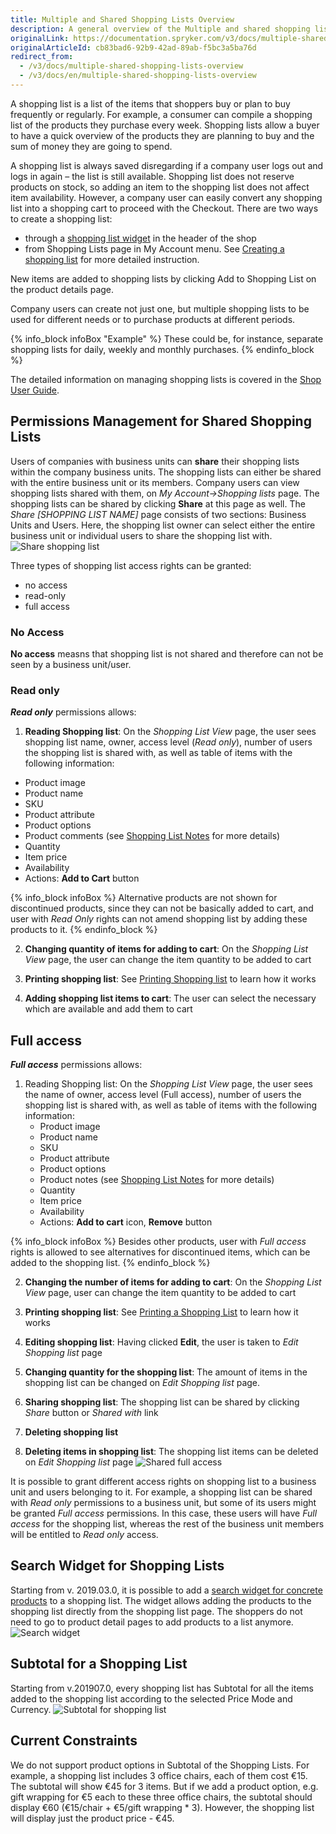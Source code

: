 ```yaml
---
title: Multiple and Shared Shopping Lists Overview
description: A general overview of the Multiple and shared shopping lists feature.
originalLink: https://documentation.spryker.com/v3/docs/multiple-shared-shopping-lists-overview
originalArticleId: cb83bad6-92b9-42ad-89ab-f5bc3a5ba76d
redirect_from:
  - /v3/docs/multiple-shared-shopping-lists-overview
  - /v3/docs/en/multiple-shared-shopping-lists-overview
---
```


A shopping list is a list of the items that shoppers buy or plan to buy frequently or regularly. For example, a consumer can compile a shopping list of the products they purchase every week. Shopping lists allow a buyer to have a quick overview of the products they are planning to buy and the sum of money they are going to spend.

A shopping list is always saved disregarding if a company user logs out and logs in again – the list is still available. Shopping list does not reserve products on stock, so adding an item to the shopping list does not affect item availability. However, a company user can easily convert any shopping list into a shopping cart to proceed with the Checkout.
There are two ways to create a shopping list:

* through a [shopping list widget](/docs/scos/user/features/{{page.version}}/shopping-list/shopping-list-widget/shopping-list-widget.html) in the header of the shop
* from Shopping Lists page in My Account menu. See [Creating a shopping list](/docs/scos/user/user-guides/page.version/shop-user-guide/shop-guide-shopping-lists.html#creating-a-new-shopping-list) for more detailed instruction.

New items are added to shopping lists by clicking Add to Shopping List on the product details page.

Company users can create not just one, but multiple shopping lists to be used for different needs or to purchase products at different periods.

{% info_block infoBox "Example" %}
These could be, for instance, separate shopping lists for daily, weekly and monthly purchases.
{% endinfo_block %}

The detailed information on managing shopping lists is covered in the [Shop User Guide](/docs/scos/user/user-guides/page.version/shop-user-guide/shop-guide-shopping-lists.html).

## Permissions Management for Shared Shopping Lists

Users of companies with business units can **share** their shopping lists within the company business units. The shopping lists can either be shared with the entire business unit or its members. Company users can view shopping lists shared with them, on *My Account->Shopping lists* page. The shopping lists can be shared by clicking **Share** at this page as well. The *Share [SHOPPING LIST NAME]* page consists of two sections: Business Units and Users. Here, the shopping list owner can select either the entire business unit or individual users to share the shopping list with.
![Share shopping list](https://spryker.s3.eu-central-1.amazonaws.com/docs/Features/Shopping+List/Multiple+and+Shared+Shopping+Lists/Multiple+and+Shared+Shopping+Lists+Overview+v201907.0/share-shopping+list.png) 

Three types of shopping list access rights can be granted:

* no access
* read-only
* full access

### No Access
**No access** measns that shopping list is not shared and therefore can not be seen by a business unit/user.

### Read only
**_Read only_** permissions allows:

1. **Reading Shopping list**: On the *Shopping List View* page, the user sees shopping list name, owner, access level (*Read only*), number of users the shopping list is shared with, as well as table of items with the following information:

* Product image
* Product name
* SKU
* Product attribute
* Product options
* Product comments (see [Shopping List Notes](/docs/scos/user/features/{{page.version}}/shopping-list/shopping-list-notes/shopping-list-notes.html) for more details)
* Quantity
* Item price
* Availability
* Actions: **Add to Cart** button

{% info_block infoBox %}
Alternative products are not shown for discontinued products, since they can not be basically added to cart, and user with *Read Only* rights can not amend shopping list by adding these products to it.
{% endinfo_block %}


2. **Changing quantity of items for adding to cart**: On the *Shopping List View* page, the user can change the item quantity to be added to cart

3. **Printing shopping list**: See [Printing Shopping list](/docs/scos/user/features/{{page.version}}/shopping-list/printing-a-shopping-list/printing-a-shopping-list.html) to learn how it works

4. **Adding shopping list items to cart**: The user can select the necessary which are available and add them to cart


## Full access
**_Full access_** permissions allows:

1. Reading Shopping list: On the _Shopping List View_ page, the user sees the name of owner, access level (Full access), number of users the shopping list is shared with, as well as table of items with the following information:
   * Product image
   * Product name
   * SKU
   * Product attribute
   * Product options 
   * Product notes (see [Shopping List Notes](/docs/scos/user/features/{{page.version}}/shopping-list/shopping-list-notes/shopping-list-notes.html) for more details)
   * Quantity
   * Item price
   * Availability
   * Actions: **Add to cart** icon, **Remove** button

{% info_block infoBox %}
Besides other products, user with *Full access* rights is allowed to see alternatives for discontinued items, which can be added to the shopping list.
{% endinfo_block %}

2. **Changing the number of items for adding to cart**: On the *Shopping List View* page, user can change the item quantity to be added to cart

3. **Printing shopping list**: See [Printing a Shopping List](/docs/scos/user/features/{{page.version}}/shopping-list/printing-a-shopping-list/printing-a-shopping-list.html) to learn how it works

4. **Editing shopping list**: Having clicked **Edit**, the user is taken to *Edit Shopping list* page

5. **Changing quantity for the shopping list**: The amount of items in the shopping list can be changed on *Edit Shopping list* page.

6. **Sharing shopping list**: The shopping list can be shared by clicking *Share* button or *Shared with* link

7. **Deleting shopping list**

8. **Deleting items in shopping list**: The shopping list items can be deleted on *Edit Shopping list* page
![Shared full access](https://spryker.s3.eu-central-1.amazonaws.com/docs/Features/Shopping+List/Multiple+and+Shared+Shopping+Lists/Multiple+and+Shared+Shopping+Lists+Overview+v201907.0/shared-full-access.png) 

It is possible to grant different access rights on shopping list to a business unit and users belonging to it. For example, a shopping list can be shared with *Read only* permissions to a business unit, but some of its users might be granted *Full access* permissions. In this case, these users will have *Full access* for the shopping list, whereas the rest of the business unit members will be entitled to *Read only* access.

## Search Widget for Shopping Lists
Starting from v. 2019.03.0, it is possible to add a [search widget for concrete products](/docs/scos/user/features/{{page.version}}/search-and-filter/search-widget-for-concrete-products/search-widget-for-concrete-products-overview.html) to a shopping list. The widget allows adding the products to the shopping list directly from the shopping list page. The shoppers do not need to go to product detail pages to add products to a list anymore.
![Search widget](https://spryker.s3.eu-central-1.amazonaws.com/docs/Features/Shopping+List/Multiple+and+Shared+Shopping+Lists/Multiple+and+Shared+Shopping+Lists+Overview+v201907.0/shopping-list-search-widget.png) 

## Subtotal for a Shopping List
Starting from v.201907.0, every shopping list has Subtotal for all the items added to the shopping list according to the selected Price Mode and Currency.
![Subtotal for shopping list](https://spryker.s3.eu-central-1.amazonaws.com/docs/Features/Shopping+List/Multiple+and+Shared+Shopping+Lists/Multiple+and+Shared+Shopping+Lists+Overview+v201907.0/subtotal-for-shopping-list.png) 

## Current Constraints
We do not support product options in Subtotal of the Shopping Lists. For example, a shopping list includes 3 office chairs, each of them cost €15. The subtotal will show €45 for 3 items. But if we add a product option, e.g. gift wrapping for €5 each to these three office chairs, the subtotal should display €60 (€15/chair + €5/gift wrapping * 3). However, the shopping list will display just the product price - €45.
